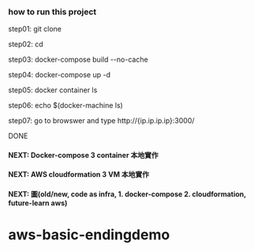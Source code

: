 ### how to run this project

step01: git clone 

step02: cd 

step03: docker-compose build --no-cache

step04: docker-compose up -d 

step05: docker container ls 

step06: echo $(docker-machine ls)

step07: go to browswer and type
http://{ip.ip.ip.ip}:3000/

DONE

#### NEXT: Docker-compose 3 container 本地實作
#### NEXT: AWS cloudformation 3 VM 本地實作
#### NEXT: 圖(old/new, code as infra, 1. docker-compose 2. cloudformation, future-learn aws)

# aws-basic-endingdemo
